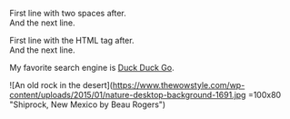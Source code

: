 First line with two spaces after.  
And the next line.

First line with the HTML tag after.<br>
And the next line.

My favorite search engine is [Duck Duck Go](https://duckduckgo.com "The best search engine for privacy").

![An old rock in the desert](https://www.thewowstyle.com/wp-content/uploads/2015/01/nature-desktop-background-1691.jpg =100x80 "Shiprock, New Mexico by Beau Rogers")

